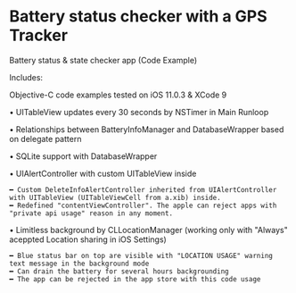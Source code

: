 # Battery status checker with a GPS Tracker

Battery status & state checker app (Code Example)

Includes: 

Objective-C code examples tested on iOS 11.0.3 & XCode 9

• UITableView updates every 30 seconds by NSTimer in Main Runloop

• Relationships between BatteryInfoManager and DatabaseWrapper based on delegate pattern

• SQLite support with DatabaseWrapper

• UIAlertController with custom UITableView inside 

	━ Custom DeleteInfoAlertController inherited from UIAlertController with UITableView (UITableViewCell from a.xib) inside.
	━ Redefined "contentViewController". The apple can reject apps with "private api usage" reason in any moment. 

• Limitless background by CLLocationManager (working only with "Always" aceppted Location sharing in iOS Settings)

  	━ Blue status bar on top are visible with "LOCATION USAGE" warning text message in the background mode
  	━ Can drain the battery for several hours backgrounding
  	━ The app can be rejected in the app store with this code usage
